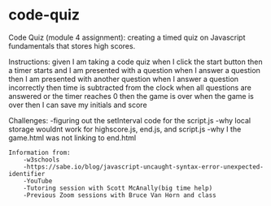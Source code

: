 # code-quiz

Code Quiz (module 4 assignment): creating a timed quiz 
on Javascript fundamentals that stores high scores. 

Instructions: 
    given I am taking a code quiz
    when I click the start button
    then a timer starts and I am presented with a question
    when I answer a question
    then I am presented with another question
    when I answer a question incorrectly
    then time is subtracted from the clock
    when all questions are answered or the timer reaches 0
    then the game is over
    when the game is over
    then I can save my initials and score

Challenges: 
    -figuring out the setInterval code for the script.js 
    -why local storage wouldnt work for highscore.js, end.js, and script.js
    -why I the game.html was not linking to end.html 

    Information from:
        -w3schools 
        -https://sabe.io/blog/javascript-uncaught-syntax-error-unexpected-identifier
        -YouTube 
        -Tutoring session with Scott McAnally(big time help)
        -Previous Zoom sessions with Bruce Van Horn and class
        
